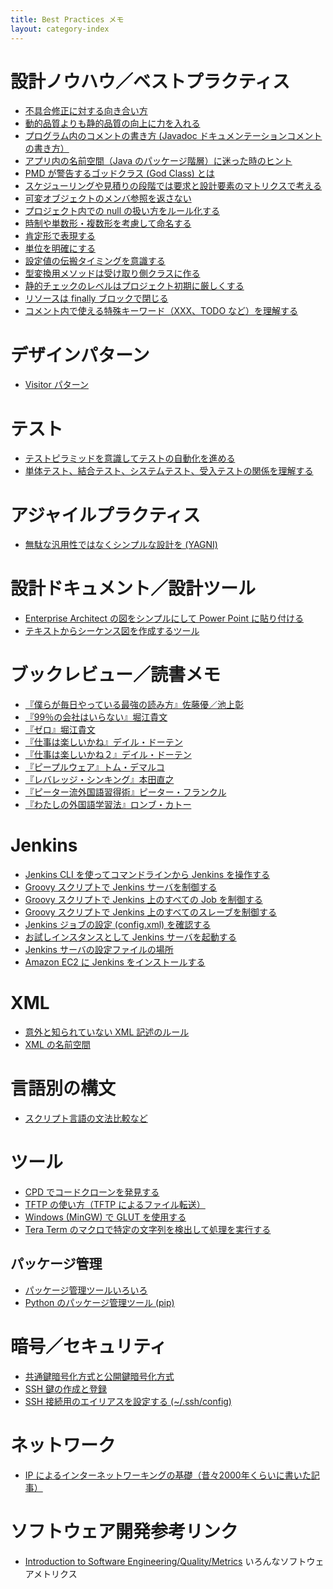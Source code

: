 ```yaml
---
title: Best Practices メモ
layout: category-index
---
```


設計ノウハウ／ベストプラクティス
====
* [不具合修正に対する向き合い方](attitude-to-defect.html)
* [動的品質よりも静的品質の向上に力を入れる](static-and-dynamic-quality.html)
* [プログラム内のコメントの書き方 (Javadoc ドキュメンテーションコメントの書き方）](how-to-write-comment.html)
* [アプリ内の名前空間（Java のパッケージ階層）に迷った時のヒント](namespace-in-app.html)
* [PMD が警告するゴッドクラス (God Class) とは](god-class.html)
* [スケジューリングや見積りの段階では要求と設計要素のマトリクスで考える](request-factor-matrix.html)
* [可変オブジェクトのメンバ参照を返さない](avoid-returning-mutable-reference.html)
* [プロジェクト内での null の扱い方をルール化する](clarify-how-to-use-null.html)
* [時制や単数形・複数形を考慮して命名する](tense-and-plural.html)
* [肯定形で表現する](prefer-positive-sentence.html)
* [単位を明確にする](clarify-unit.html)
* [設定値の伝搬タイミングを意識する](timing-of-propagation.html)
* [型変換用メソッドは受け取り側クラスに作る](api-convert-type.html)
* [静的チェックのレベルはプロジェクト初期に厳しくする](strict-analysis-in-the-beginning.html)
* [リソースは finally ブロックで閉じる](finally-close.html)
* [コメント内で使える特殊キーワード（XXX、TODO など）を理解する](practice/keyword-in-comment.html)

デザインパターン
====
* [Visitor パターン](dp-visitor-pattern.html)

テスト
====
* [テストピラミッドを意識してテストの自動化を進める](test-pyramid.html)
* [単体テスト、結合テスト、システムテスト、受入テストの関係を理解する](test-relation.html)

アジャイルプラクティス
====
* [無駄な汎用性ではなくシンプルな設計を (YAGNI)](simple-design.html)

設計ドキュメント／設計ツール
====
* [Enterprise Architect の図をシンプルにして Power Point に貼り付ける](tool/ea-to-powerpoint.html)
* [テキストからシーケンス図を作成するツール](tool-sdedit.html)

ブックレビュー／読書メモ
====
* [『僕らが毎日やっている最強の読み方』佐藤優／池上彰](book/saikyo-no-yomikata.html)
* [『99％の会社はいらない』堀江貴文](book/99percent.html)
* [『ゼロ』堀江貴文](book/zero.html)
* [『仕事は楽しいかね』デイル・ドーテン](book/shigo-tano1.html)
* [『仕事は楽しいかね２』デイル・ドーテン](book/shigo-tano2.html)
* [『ピープルウェア』トム・デマルコ](book/peopleware.html)
* [『レバレッジ・シンキング』本田直之](book/reverage-thinking.html)
* [『ピーター流外国語習得術』ピーター・フランクル](book/peter.html)
* [『わたしの外国語学習法』ロンブ・カトー](book/kato-lomb.html)

Jenkins
====
* [Jenkins CLI を使ってコマンドラインから Jenkins を操作する](jenkins/cli.html)
* [Groovy スクリプトで Jenkins サーバを制御する](jenkins/cli-groovy.html)
* [Groovy スクリプトで Jenkins 上のすべての Job を制御する](jenkins/handle-jobs.html)
* [Groovy スクリプトで Jenkins 上のすべてのスレーブを制御する](jenkins/handle-slaves.html)
* [Jenkins ジョブの設定 (config.xml) を確認する](jenkins/config-xml.html)
* [お試しインスタンスとして Jenkins サーバを起動する](jenkins/trial-server.html)
* [Jenkins サーバの設定ファイルの場所](jenkins/settings-dir.html)
* [Amazon EC2 に Jenkins をインストールする](jenkins/amazon-ec2.html)

XML
====
* [意外と知られていない XML 記述のルール](xml/xml-rules.html)
* [XML の名前空間](xml/namespace.html)

言語別の構文
====

* [スクリプト言語の文法比較など](program/comparison.html)

ツール
====
* [CPD でコードクローンを発見する](tool/detect-code-clones.html)
* [TFTP の使い方（TFTP によるファイル転送）](tool/tftp.html)
* [Windows (MinGW) で GLUT を使用する](tool/glut-in-windows.html)
* [Tera Term のマクロで特定の文字列を検出して処理を実行する](tool/teraterm-detect-pattern.html)

パッケージ管理
----
* [パッケージ管理ツールいろいろ](common-package-management.html)
* [Python のパッケージ管理ツール (pip)](/python/pip.html)


暗号／セキュリティ
====
* [共通鍵暗号化方式と公開鍵暗号化方式](security/encryption-scheme.html)
* [SSH 鍵の作成と登録](security/ssh-keygen.html)
* [SSH 接続用のエイリアスを設定する (~/.ssh/config)](security/ssh-alias.html)


ネットワーク
====
* [IP によるインターネットワーキングの基礎（昔々2000年くらいに書いた記事）](./ip-networking/)


ソフトウェア開発参考リンク
====
* [Introduction to Software Engineering/Quality/Metrics](https://en.wikibooks.org/wiki/Introduction_to_Software_Engineering/Quality/Metrics) いろんなソフトウェアメトリクス

